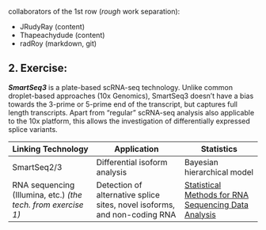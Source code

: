 collaborators of the 1st row (*rough* work separation):
- JRudyRay (content)
- Thapeachydude (content)
- radRoy (markdown, git)

## 2. Exercise:

___SmartSeq3___ is a plate-based scRNA-seq technology. Unlike common droplet-based approaches (10x Genomics), SmartSeq3 doesn’t have a bias towards the 3-prime or 5-prime end of the transcript, but captures full length transcripts. Apart from “regular” scRNA-seq analysis also applicable to the 10x platform, this allows the investigation of differentially expressed splice variants.

Linking Technology | Application | Statistics
------------------ | ------------------------------------ | ------------------
SmartSeq2/3 | Differential isoform analysis | Bayesian hierarchical model
RNA sequencing (Illumina, etc.) _(the tech. from exercise 1)_ | Detection of alternative splice sites, novel isoforms, and non-coding RNA | [Statistical Methods for RNA Sequencing Data Analysis][1]





[1]: https://www.ncbi.nlm.nih.gov/books/NBK550334/#:~:text=RNA%20sequencing%20data%20analysis%20has,single%2Dcell%20RNA%20sequencing%20data
